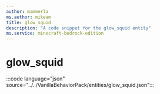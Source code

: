 ```yaml
---
author: mammerla
ms.author: mikeam
title: glow_squid
description: "A code snippet for the glow_squid entity"
ms.service: minecraft-bedrock-edition
---
```


# glow_squid

:::code language="json" source="../../VanillaBehaviorPack/entities/glow_squid.json":::
